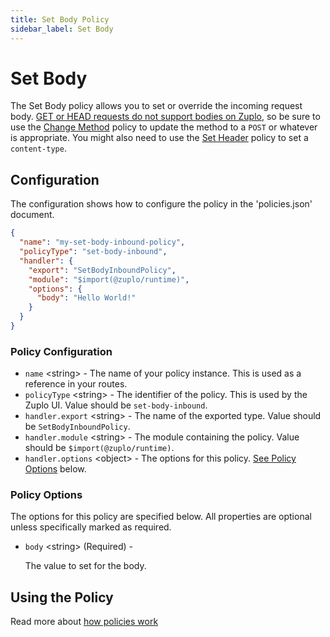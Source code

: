 ```yaml
---
title: Set Body Policy
sidebar_label: Set Body
---
```


<!-- WARNING: This document is generated. DO NOT EDIT BY HAND -->

# Set Body






<!-- start: intro.md -->
The Set Body policy allows you to set or override the incoming request body. [GET or HEAD requests do not support bodies on Zuplo](https://zuplo.com/docs/articles/zp-body-removed), so be sure to use the [Change Method](https://zuplo.com/docs/policies/change-method-inbound) policy to update the method to a `POST` or whatever is appropriate. You might also need to use the [Set Header](https://zuplo.com/docs/policies/set-headers-inbound) policy to set a `content-type`.

<!-- end: intro.md -->

<PolicyStatus isBeta={false} isPaidAddOn={false} />



## Configuration 

The configuration shows how to configure the policy in the 'policies.json' document.

```json title="config/policies.json"
{
  "name": "my-set-body-inbound-policy",
  "policyType": "set-body-inbound",
  "handler": {
    "export": "SetBodyInboundPolicy",
    "module": "$import(@zuplo/runtime)",
    "options": {
      "body": "Hello World!"
    }
  }
}
```

<div className="policy-options">
<div><h3 class="anchor anchorWithStickyNavbar_node_modules-@docusaurus-theme-classic-lib-theme-Heading-styles-module" id="policy-configuration">Policy Configuration<a href="#policy-configuration" class="hash-link" aria-label="Direct link to Policy Configuration" title="Direct link to Policy Configuration">​</a></h3><ul><li><code>name</code> <span class="type-option">&lt;string&gt;</span> - The name of your policy instance. This is used as a reference in your routes.</li><li><code>policyType</code> <span class="type-option">&lt;string&gt;</span> - The identifier of the policy. This is used by the Zuplo UI. Value should be <code>set-body-inbound</code>.</li><li><code>handler.export</code> <span class="type-option">&lt;string&gt;</span> - The name of the exported type. Value should be <code>SetBodyInboundPolicy</code>.</li><li><code>handler.module</code> <span class="type-option">&lt;string&gt;</span> - The module containing the policy. Value should be <code>$import(@zuplo/runtime)</code>.</li><li><code>handler.options</code> <span class="type-option">&lt;object&gt;</span> - The options for this policy. <a href="#policy-options">See Policy Options</a> below.</li></ul><h3 class="anchor anchorWithStickyNavbar_node_modules-@docusaurus-theme-classic-lib-theme-Heading-styles-module" id="policy-options">Policy Options<a href="#policy-options" class="hash-link" aria-label="Direct link to Policy Options" title="Direct link to Policy Options">​</a></h3><p>The options for this policy are specified below. All properties are optional unless specifically marked as required.</p><ul><li><code>body</code><span class="type-option"> &lt;string&gt;</span><span class="required-option"> (Required)</span> - <div><p>The value to set for the body.</p></div></li></ul></div>
</div>

## Using the Policy
<!-- start: doc.md -->

<!-- end: doc.md -->

Read more about [how policies work](/docs/articles/policies)
